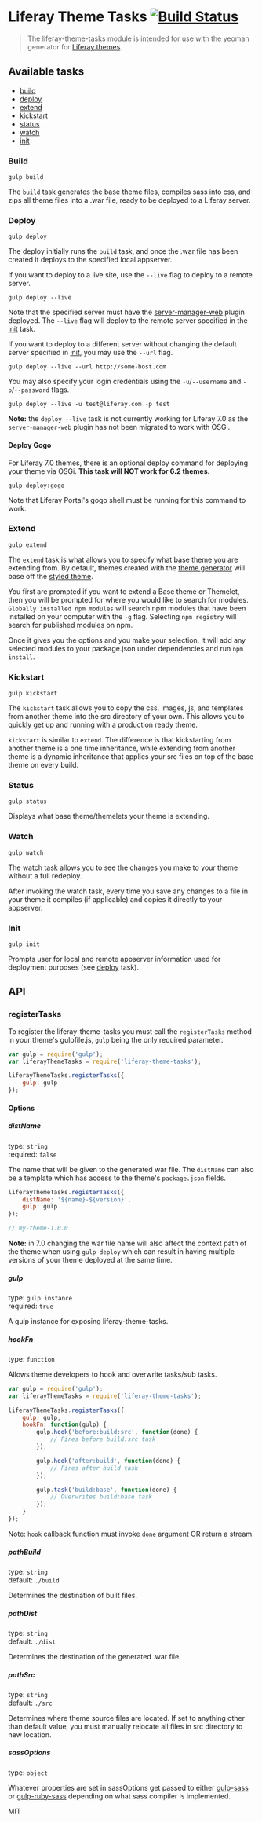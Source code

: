 # Liferay Theme Tasks [![Build Status](https://travis-ci.org/liferay/liferay-theme-tasks.svg?branch=master)](https://travis-ci.org/liferay/liferay-theme-tasks)

> The liferay-theme-tasks module is intended for use with the yeoman generator for [Liferay themes](https://github.com/natecavanaugh/generator-liferay-theme).

## Available tasks

* [build](#build)
* [deploy](#deploy)
* [extend](#extend)
* [kickstart](#kickstart)
* [status](#status)
* [watch](#watch)
* [init](#init)

### Build

```
gulp build
```
The `build` task generates the base theme files, compiles sass into css, and zips all theme files into a .war file, ready to be deployed to a Liferay server.

### Deploy

```
gulp deploy
```

The deploy initially runs the `build` task, and once the .war file has been created it deploys to the specified local appserver.

If you want to deploy to a live site, use the `--live` flag to deploy to a remote server.

```
gulp deploy --live
```

Note that the specified server must have the [server-manager-web](https://github.com/liferay/liferay-plugins/tree/master/webs/server-manager-web) plugin deployed. The `--live` flag will deploy to the remote server specified in the [init](#init) task.

If you want to deploy to a different server without changing the default server specified in [init](#init), you may use the `--url` flag.

```
gulp deploy --live --url http://some-host.com
```
You may also specify your login credentials using the `-u`/`--username` and `-p`/`--password` flags.

```
gulp deploy --live -u test@liferay.com -p test
```

**Note:** the `deploy --live` task is not currently working for Liferay 7.0 as the `server-manager-web` plugin has not been migrated to work with OSGi.

#### Deploy Gogo

For Liferay 7.0 themes, there is an optional deploy command for deploying your theme via OSGi. **This task will NOT work for 6.2 themes.**

```
gulp deploy:gogo
```

Note that Liferay Portal's gogo shell must be running for this command to work.

### Extend

```
gulp extend
```

The `extend` task is what allows you to specify what base theme you are extending from. By default, themes created with the [theme generator](https://github.com/natecavanaugh/generator-liferay-theme) will base off the [styled theme](https://www.npmjs.com/package/liferay-frontend-theme-styled).

You first are prompted if you want to extend a Base theme or Themelet, then you will be prompted for where you would like to search for modules. `Globally installed npm modules` will search npm modules that have been installed on your computer with the `-g` flag. Selecting `npm registry` will search for published modules on npm.

Once it gives you the options and you make your selection, it will add any selected modules to your package.json under dependencies and run `npm install`.

### Kickstart

```
gulp kickstart
```

The `kickstart` task allows you to copy the css, images, js, and templates from another theme into the src directory of your own. This allows you to quickly get up and running with a production ready theme.

`kickstart` is similar to `extend`. The difference is that kickstarting from another theme is a one time inheritance, while extending from another theme is a dynamic inheritance that applies your src files on top of the base theme on every build.

### Status

```
gulp status
```
Displays what base theme/themelets your theme is extending.

### Watch

```
gulp watch
```

The watch task allows you to see the changes you make to your theme without a full redeploy.

After invoking the watch task, every time you save any changes to a file in your theme it compiles (if applicable) and copies it directly to your appserver.

### Init

```
gulp init
```
Prompts user for local and remote appserver information used for deployment purposes (see [deploy](#deploy) task).

## API

### registerTasks

To register the liferay-theme-tasks you must call the `registerTasks` method in your theme's gulpfile.js, `gulp` being the only required parameter.

```js
var gulp = require('gulp');
var liferayThemeTasks = require('liferay-theme-tasks');

liferayThemeTasks.registerTasks({
	gulp: gulp
});
```

#### Options

##### distName

type: `string`<br>
required: `false`

The name that will be given to the generated war file. The `distName` can also be a template which has access to the theme's `package.json` fields.

```js
liferayThemeTasks.registerTasks({
	distName: '${name}-${version}',
	gulp: gulp
});

// my-theme-1.0.0
```

**Note:** in 7.0 changing the war file name will also affect the context path of the theme when using `gulp deploy` which can result in having multiple versions of your theme deployed at the same time.

##### gulp

type: `gulp instance`<br>
required: `true`

A gulp instance for exposing liferay-theme-tasks.

##### hookFn

type: `function`

Allows theme developers to hook and overwrite tasks/sub tasks.

```js
var gulp = require('gulp');
var liferayThemeTasks = require('liferay-theme-tasks');

liferayThemeTasks.registerTasks({
	gulp: gulp,
	hookFn: function(gulp) {
		gulp.hook('before:build:src', function(done) {
			// Fires before build:src task
		});

		gulp.hook('after:build', function(done) {
			// Fires after build task
		});

		gulp.task('build:base', function(done) {
			// Overwrites build:base task
		});
	}
});
```
Note: `hook` callback function must invoke `done` argument OR return a stream.

##### pathBuild

type: `string`<br>
default: `./build`

Determines the destination of built files.

##### pathDist

type: `string`<br>
default: `./dist`

Determines the destination of the generated .war file.

##### pathSrc

type: `string`<br>
default: `./src`

Determines where theme source files are located. If set to anything other than default value, you must manually relocate all files in src directory to new location.

##### sassOptions

type: `object`

Whatever properties are set in sassOptions get passed to either [gulp-sass](https://www.npmjs.com/package/gulp-sass#options) or [gulp-ruby-sass](https://www.npmjs.com/package/gulp-ruby-sass#options) depending on what sass compiler is implemented.


MIT